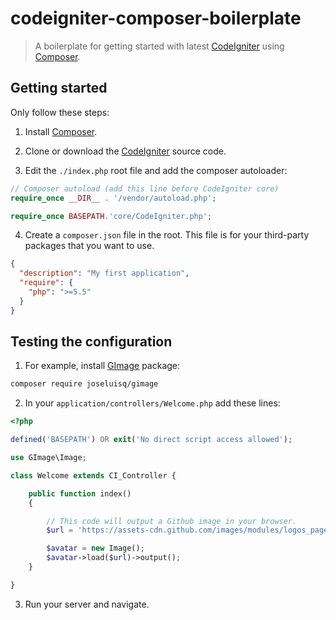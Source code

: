 # codeigniter-composer-boilerplate

> A boilerplate for getting started with latest [CodeIgniter](https://github.com/bcit-ci/CodeIgniter) using [Composer](https://github.com/composer/composer).

## Getting started

Only follow these steps:

1) Install [Composer](https://getcomposer.org/doc/00-intro.md#installation-linux-unix-osx).

2) Clone or download the [CodeIgniter](https://github.com/bcit-ci/CodeIgniter) source code.

3) Edit the `./index.php` root file and add the composer autoloader:

```php
// Composer autoload (add this line before CodeIgniter core)
require_once __DIR__ . '/vendor/autoload.php';

require_once BASEPATH.'core/CodeIgniter.php';

```

4) Create a `composer.json` file in the root. This file is for your third-party packages that you want to use.

```json
{
  "description": "My first application",
  "require": {
    "php": ">=5.5"
  }
}
```

## Testing the configuration

1) For example, install [GImage](https://github.com/joseluisq/gimage) package:

```sh
composer require joseluisq/gimage
```

2) In your `application/controllers/Welcome.php` add these lines:

```php
<?php

defined('BASEPATH') OR exit('No direct script access allowed');

use GImage\Image;

class Welcome extends CI_Controller {

	public function index()
	{

		// This code will output a Github image in your browser.
		$url = 'https://assets-cdn.github.com/images/modules/logos_page/Octocat.png';

		$avatar = new Image();
		$avatar->load($url)->output();
	}

}
```

3) Run your server and navigate.
